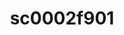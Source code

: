 ---
ee_id: '231'
site: '1'
type: '2'
url: 2010-011-sc0002f901
title: sc0002f901
year: '2010'
display_year: '2010'
medium: 'Pen on All Purpose Security Paper (Grey) #24 bond'
dims: 11 x 8.5 inches
pitch:
ps:
live_url:
related:
youtube:
related_code:
imgs: cadliner-drawing-2010-011-digital-database-ih_1.jpg
subheading:
download:
add_credit:
commission:
layout: things-i-made
---